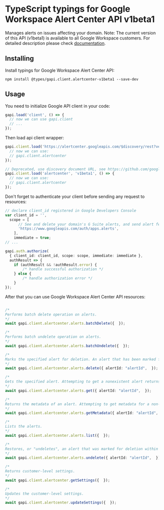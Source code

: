 # TypeScript typings for Google Workspace Alert Center API v1beta1

Manages alerts on issues affecting your domain. Note: The current version of this API (v1beta1) is available to all Google Workspace customers. 
For detailed description please check [documentation](https://developers.google.com/admin-sdk/alertcenter/).

## Installing

Install typings for Google Workspace Alert Center API:

```
npm install @types/gapi.client.alertcenter-v1beta1 --save-dev
```

## Usage

You need to initialize Google API client in your code:

```typescript
gapi.load('client', () => {
  // now we can use gapi.client
  // ...
});
```

Then load api client wrapper:

```typescript
gapi.client.load('https://alertcenter.googleapis.com/$discovery/rest?version=v1beta1', () => {
  // now we can use:
  // gapi.client.alertcenter
});
```

```typescript
// Deprecated, use discovery document URL, see https://github.com/google/google-api-javascript-client/blob/master/docs/reference.md#----gapiclientloadname----version----callback--
gapi.client.load('alertcenter', 'v1beta1', () => {
  // now we can use:
  // gapi.client.alertcenter
});
```

Don't forget to authenticate your client before sending any request to resources:

```typescript
// declare client_id registered in Google Developers Console
var client_id = '',
  scope = [
      // See and delete your domain's G Suite alerts, and send alert feedback
      'https://www.googleapis.com/auth/apps.alerts',
    ],
    immediate = true;
// ...

gapi.auth.authorize(
  { client_id: client_id, scope: scope, immediate: immediate },
  authResult => {
    if (authResult && !authResult.error) {
        /* handle successful authorization */
    } else {
        /* handle authorization error */
    }
});
```

After that you can use Google Workspace Alert Center API resources: <!-- TODO: make this work for multiple namespaces -->

```typescript

/*
Performs batch delete operation on alerts.
*/
await gapi.client.alertcenter.alerts.batchDelete({  });

/*
Performs batch undelete operation on alerts.
*/
await gapi.client.alertcenter.alerts.batchUndelete({  });

/*
Marks the specified alert for deletion. An alert that has been marked for deletion is removed from Alert Center after 30 days. Marking an alert for deletion has no effect on an alert which has already been marked for deletion. Attempting to mark a nonexistent alert for deletion results in a `NOT_FOUND` error.
*/
await gapi.client.alertcenter.alerts.delete({ alertId: "alertId",  });

/*
Gets the specified alert. Attempting to get a nonexistent alert returns `NOT_FOUND` error.
*/
await gapi.client.alertcenter.alerts.get({ alertId: "alertId",  });

/*
Returns the metadata of an alert. Attempting to get metadata for a non-existent alert returns `NOT_FOUND` error.
*/
await gapi.client.alertcenter.alerts.getMetadata({ alertId: "alertId",  });

/*
Lists the alerts.
*/
await gapi.client.alertcenter.alerts.list({  });

/*
Restores, or "undeletes", an alert that was marked for deletion within the past 30 days. Attempting to undelete an alert which was marked for deletion over 30 days ago (which has been removed from the Alert Center database) or a nonexistent alert returns a `NOT_FOUND` error. Attempting to undelete an alert which has not been marked for deletion has no effect.
*/
await gapi.client.alertcenter.alerts.undelete({ alertId: "alertId",  });

/*
Returns customer-level settings.
*/
await gapi.client.alertcenter.getSettings({  });

/*
Updates the customer-level settings.
*/
await gapi.client.alertcenter.updateSettings({  });
```
